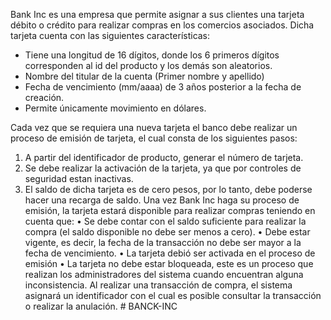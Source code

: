 Bank Inc es una empresa que permite asignar a sus clientes una tarjeta débito o
crédito para realizar compras en los comercios asociados. Dicha tarjeta cuenta
con las siguientes características:
- Tiene una longitud de 16 dígitos, donde los 6 primeros dígitos corresponden
al id del producto y los demás son aleatorios.
- Nombre del titular de la cuenta (Primer nombre y apellido)
- Fecha de vencimiento (mm/aaaa) de 3 años posterior a la fecha de
creación.
- Permite únicamente movimiento en dólares.


Cada vez que se requiera una nueva tarjeta el banco debe realizar un proceso de
emisión de tarjeta, el cual consta de los siguientes pasos:
1. A partir del identificador de producto, generar el número de tarjeta.
2. Se debe realizar la activación de la tarjeta, ya que por controles de
   seguridad estan inactivas.
3. El saldo de dicha tarjeta es de cero pesos, por lo tanto, debe poderse hacer
   una recarga de saldo.
   Una vez Bank Inc haga su proceso de emisión, la tarjeta estará disponible para
   realizar compras teniendo en cuenta que:
   • Se debe contar con el saldo suficiente para realizar la compra (el saldo
   disponible no debe ser menos a cero).
   • Debe estar vigente, es decir, la fecha de la transacción no debe ser mayor
   a la fecha de vencimiento.
   • La tarjeta debió ser activada en el proceso de emisión
   • La tarjeta no debe estar bloqueada, este es un proceso que realizan los
   administradores del sistema cuando encuentran alguna inconsistencia.
   Al realizar una transacción de compra, el sistema asignará un identificador con el
   cual es posible consultar la transacción o realizar la anulación. #   B A N C K - I N C  
 